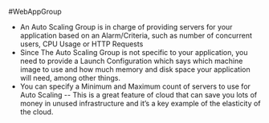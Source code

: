 #WebAppGroup
* An Auto Scaling Group is in charge of providing servers for your application based on an Alarm/Criteria, such as number of concurrent users, CPU Usage or HTTP Requests
* Since The Auto Scaling Group is not specific to your application, you need to provide a Launch Configuration which says which machine image to use and how much memory and disk space your application will need, among other things.
* You can specify a Minimum and Maximum count of servers to use for Auto Scaling -- This is a great feature of cloud that can save you lots of money in unused infrastructure and it’s a key example of the elasticity of the cloud.